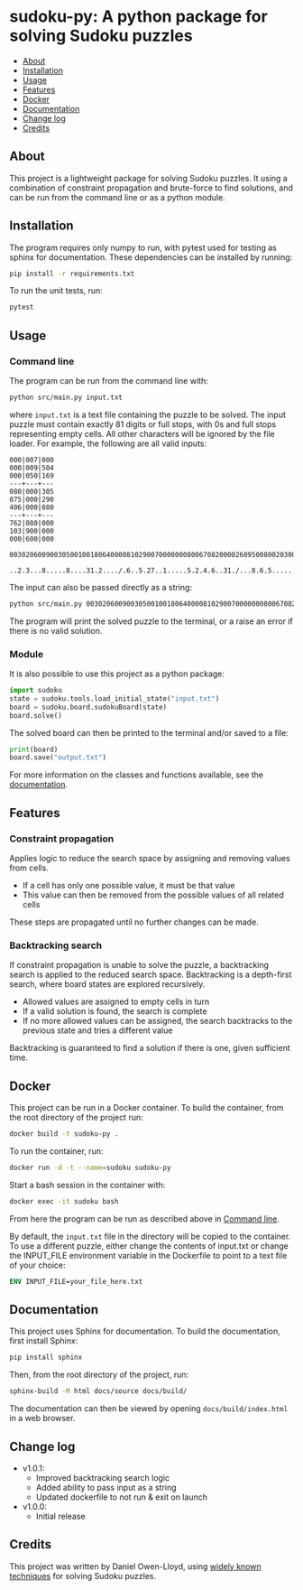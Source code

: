# sudoku-py: A python package for solving Sudoku puzzles

- [About](#about)
- [Installation](#installation)
- [Usage](#usage)
- [Features](#features)
- [Docker](#docker)
- [Documentation](#documentation)
- [Change log](#change-log)
- [Credits](#credits)

## About
This project is a lightweight package for solving Sudoku puzzles. It using a combination of constraint propagation and brute-force to find solutions, and can be run from the command line or as a python module.

## Installation
The program requires only numpy to run, with pytest used for testing as sphinx for documentation. These dependencies can be installed by running:
```bash
pip install -r requirements.txt
```
To run the unit tests, run:
```bash
pytest
```

## Usage
### Command line
The program can be run from the command line with:
```bash
python src/main.py input.txt
```
where `input.txt` is a text file containing the puzzle to be solved. The input puzzle must contain exactly 81 digits or full stops, with 0s and full stops representing empty cells. All other characters will be ignored by the file loader. For example, the following are all valid inputs:
```
000|007|000
000|009|504
000|050|169
---+---+---
080|000|305
075|000|290
406|000|080
---+---+---
762|080|000
103|900|000
000|600|000
```
```
003020600900305001001806400008102900700000008006708200002609500800203009005010300
```
```
..2.3...8.....8....31.2..../.6..5.27..1.....5.2.4.6..31./...8.6.5.......13..531.4..
```
The input can also be passed directly as a string:
```bash
python src/main.py 003020600900305001001806400008102900700000008006708200002609500800203009005010300
```

The program will print the solved puzzle to the terminal, or a raise an error if there is no valid solution.

### Module
It is also possible to use this project as a python package:
```python
import sudoku
state = sudoku.tools.load_initial_state("input.txt")
board = sudoku.board.sudokuBoard(state)
board.solve()
```
The solved board can then be printed to the terminal and/or saved to a file:
```python
print(board)
board.save("output.txt")
```
For more information on the classes and functions available, see the [documentation](#documentation).

## Features
### Constraint propagation

Applies logic to reduce the search space by assigning and removing values from cells.
- If a cell has only one possible value, it must be that value
- This value can then be removed from the possible values of all related cells

These steps are propagated until no further changes can be made.

### Backtracking search

If constraint propagation is unable to solve the puzzle, a backtracking search is applied to the reduced search space. Backtracking is a depth-first search, where board states are explored recursively.
- Allowed values are assigned to empty cells in turn
- If a valid solution is found, the search is complete
- If no more allowed values can be assigned, the search backtracks to the previous state and tries a different value

Backtracking is guaranteed to find a solution if there is one, given sufficient time.


## Docker
This project can be run in a Docker container. To build the container, from the root directory of the project run:
```bash
docker build -t sudoku-py .
```
To run the container, run:
```bash
docker run -d -t --name=sudoku sudoku-py
```
Start a bash session in the container with:
```bash
docker exec -it sudoku bash
```
From here the program can be run as described above in [Command line](#command-line).

By default, the `input.txt` file in the directory will be copied to the container. To use a different puzzle, either change the contents of input.txt or change the INPUT_FILE environment variable in the Dockerfile to point to a text file of your choice:
```dockerfile
ENV INPUT_FILE=your_file_here.txt
```

## Documentation
This project uses Sphinx for documentation. To build the documentation, first install Sphinx:
```bash
pip install sphinx
```
Then, from the root directory of the project, run:
```bash
sphinx-build -M html docs/source docs/build/
```
The documentation can then be viewed by opening `docs/build/index.html` in a web browser.

## Change log
- v1.0.1:
  - Improved backtracking search logic
  - Added ability to pass input as a string
  - Updated dockerfile to not run & exit on launch
- v1.0.0:
  - Initial release

## Credits
This project was written by Daniel Owen-Lloyd, using [widely known techniques](https://en.wikipedia.org/wiki/Sudoku_solving_algorithms) for solving Sudoku puzzles.
